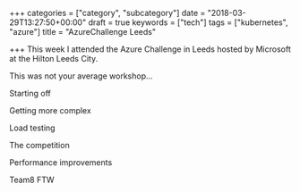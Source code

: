 +++
categories = ["category", "subcategory"]
date = "2018-03-29T13:27:50+00:00"
draft = true
keywords = ["tech"]
tags = ["kubernetes", "azure"]
title = "AzureChallenge Leeds"

+++
This week I attended the Azure Challenge in Leeds hosted by Microsoft at the Hilton Leeds City.

This was not your average workshop...

Starting off

Getting more complex

Load testing

The competition

Performance improvements

Team8 FTW